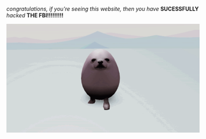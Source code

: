 *congratulations, if you're seeing this website, then you have* **SUCESSFULLY** *hacked* **THE FBI!!!!!!!!!**

![image](https://raw.githubusercontent.com/BirdRon/siteweb/gh-pages/eggdog_dance.gif)
